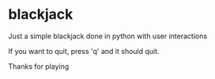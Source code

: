 # blackjack
Just a simple blackjack done in python with user interactions

If you want to quit, press 'q' and it should quit.

Thanks for playing
